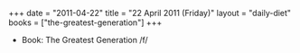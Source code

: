 +++
date = "2011-04-22"
title = "22 April 2011 (Friday)"
layout = "daily-diet"
books = ["the-greatest-generation"]
+++


* Book: The Greatest Generation /f/
